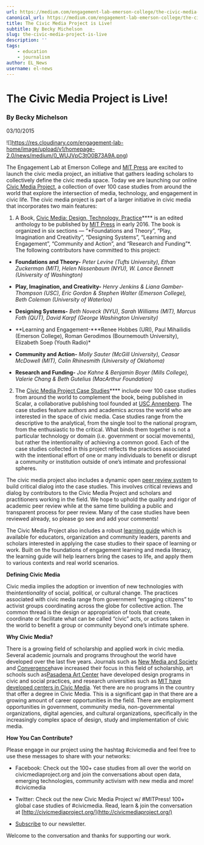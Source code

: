 ```yaml
---
url: https://medium.com/engagement-lab-emerson-college/the-civic-media-project-is-live-c6092efe5fe9
canonical_url: https://medium.com/engagement-lab-emerson-college/the-civic-media-project-is-live-c6092efe5fe9
title: The Civic Media Project is Live!
subtitle: By Becky Michelson
slug: the-civic-media-project-is-live
description: ''
tags:
    - education
    - journalism
author: EL_News
username: el-news
---
```


# **The Civic Media Project is Live!**

### By Becky Michelson

03/10/2015

![]https://res.cloudinary.com/engagement-lab-home/image/upload/v1/homepage-2.0/news/medium/0_WUJVpC3tO0B73A9A.png)

The Engagement Lab at Emerson College and [MIT Press](http://mitpress.mit.edu/) are excited to launch the civic media project, an initiative that gathers leading scholars to collectively define the civic media space. Today we are launching our online [Civic Media Project](http://civicmediaproject.org/works/civic-media-project/index), a collection of over 100 case studies from around the world that explore the intersection of media, technology, and engagement in civic life. The civic media project is part of a larger initiative in civic media that incorporates two main features:

1. A Book, [Civic Media: Design, Technology, Practice](http://civicmediaproject.org/works/civic-media-project/the-civic-media-reader)\**\*\* is an edited anthology to be published by [MIT Press](http://mitpress.mit.edu/) in early 2016. The book is organized in six sections — ”*Foundations and Theory”, “Play, Imagination and Creativity”, “Designing Systems”, “Learning and Engagement”, “Community and Action”, and “Research and Funding”\*. The following contributors have committed to this project:

-   **Foundations and Theory-** _Peter Levine (Tufts University), Ethan Zuckerman (MIT), Helen Nissenbaum (NYU), W. Lance Bennett (University of Washington)_

-   **Play, Imagination, and Creativity-** _Henry Jenkins & Liana Gamber-Thompson (USC), Eric Gordon & Stephen Walter (Emerson College), Beth Coleman (University of Waterloo)_

-   **Designing Systems-** _Beth Noveck (NYU), Sarah Williams (MIT), Marcus Foth (QUT), David Karpf (George Washington University)_

-   **Learning and Engagement-\***Renee Hobbes (URI), Paul Mihailidis (Emerson College), Roman Gerodimos (Bournemouth University), Elizabeth Soep (Youth Radio)\*

-   **Community and Action-** _Molly Sauter (McGill University), Ceasar McDowell (MIT), Colin Rhinesmith (University of Oklahoma)_

-   **Research and Funding-** _Joe Kahne & Benjamin Boyer (Mills College), Valerie Chang & Beth Gutelius (MacArthur Foundation)_

2. The [Civic Media Project Case Studies](http://civicmediaproject.org/works/civic-media-project/index)\*\*\*\* include over 100 case studies from around the world to complement the book, being published in Scalar, a collaborative publishing tool founded at [USC Annenberg](http://annenberg.usc.edu/). The case studies feature authors and academics across the world who are interested in the space of civic media. Case studies range from the descriptive to the analytical, from the single tool to the national program, from the enthusiastic to the critical. What binds them together is not a particular technology or domain (i.e. government or social movements), but rather the intentionality of achieving a common good. Each of the case studies collected in this project reflects the practices associated with the intentional effort of one or many individuals to benefit or disrupt a community or institution outside of one’s intimate and professional spheres.

The civic media project also includes a dynamic open [peer review system](http://civicmediaproject.org/works/civic-media-project/peer-review-philosophy) to build critical dialog into the case studies. This involves critical reviews and dialog by contributors to the Civic Media Project and scholars and practitioners working in the field. We hope to uphold the quality and rigor of academic peer review while at the same time building a public and transparent process for peer review. Many of the case studies have been reviewed already, so please go see and add your comments!

The Civic Media Project also includes a robust [learning guide](http://civicmediaproject.org/works/civic-media-project/learning-guide) which is available for educators, organization and community leaders, parents and scholars interested in applying the case studies to their space of learning or work. Built on the foundations of engagement learning and media literacy, the learning guide will help learners bring the cases to life, and apply them to various contexts and real world scenarios.

**Defining Civic Media**

Civic media implies the adoption or invention of new technologies with the*intentionality* of social, political, or cultural change. The practices associated with civic media range from government “engaging citizens” to activist groups coordinating across the globe for collective action. The common thread is the design or appropriation of tools that create, coordinate or facilitate what can be called “civic” acts, or actions taken in the world to benefit a group or community beyond one’s intimate sphere.

**Why Civic Media?**

There is a growing field of scholarship and applied work in civic media. Several academic journals and programs throughout the world have developed over the last five years. Journals such as [New Media and Society](http://nms.sagepub.com/) and [Convergence](http://con.sagepub.com/)have increased their focus in this field of scholarship, art schools such as[Pasadena Art Center](http://www.artcenter.edu/accd/index.jsp) have developed design programs in civic and social practices, and research universities such as [MIT have developed centers in Civic Media](https://civic.mit.edu/). Yet there are no programs in the country that offer a degree in Civic Media. This is a significant gap in that there are a growing amount of career opportunities in the field. There are employment opportunities in government, community media, non-governmental organizations, digital agencies, and cultural organizations, specifically in the increasingly complex space of design, study and implementation of civic media.

**How You Can Contribute?**

Please engage in our project using the hashtag #civicmedia and feel free to use these messages to share with your networks:

-   Facebook: Check out the 100+ case studies from all over the world on civicmediaproject.org and join the conversations about open data, emerging technologies, community activism with new media and more! #civicmedia

-   Twitter: Check out the new Civic Media Project w/ #MITPress! 100+ global case studies of #civicmedia. Read, learn & join the conversation at [http://civicmediaproject.org/](http://civicmediaproject.org/)

-   [Subscribe](http://civicmediaproject.org/works/cmp/contact) to our newsletter.

Welcome to the conversation and thanks for supporting our work.

